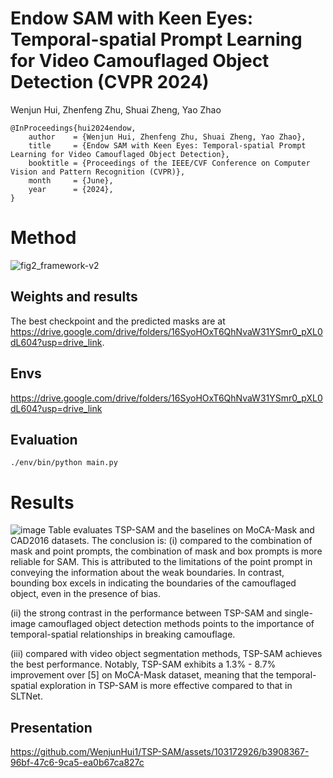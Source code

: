 # Endow SAM with Keen Eyes: Temporal-spatial Prompt Learning for Video Camouflaged Object Detection (CVPR 2024)

Wenjun Hui, Zhenfeng Zhu, Shuai Zheng, Yao Zhao

```
@InProceedings{hui2024endow,
    author    = {Wenjun Hui, Zhenfeng Zhu, Shuai Zheng, Yao Zhao},
    title     = {Endow SAM with Keen Eyes: Temporal-spatial Prompt Learning for Video Camouflaged Object Detection},
    booktitle = {Proceedings of the IEEE/CVF Conference on Computer Vision and Pattern Recognition (CVPR)},
    month     = {June},
    year      = {2024},
}
```

# Method

![fig2_framework-v2](https://github.com/WenjunHui1/TSP-SAM/assets/103172926/13409a82-dfac-4855-b133-074a02e64b9a)

## Weights and results
The best checkpoint and the predicted masks are at https://drive.google.com/drive/folders/16SyoHOxT6QhNvaW31YSmr0_pXL0dL604?usp=drive_link.

## Envs

https://drive.google.com/drive/folders/16SyoHOxT6QhNvaW31YSmr0_pXL0dL604?usp=drive_link

## Evaluation

```shell
./env/bin/python main.py
```

# Results
![image](https://github.com/WenjunHui1/TSP-SAM/assets/103172926/340bd300-8a79-452b-8c31-568a25f64a36)
Table evaluates TSP-SAM and the baselines on MoCA-Mask and CAD2016 datasets. The conclusion is:
(i) compared to the combination of mask and point prompts, the combination of mask and box prompts is more reliable for SAM. This is attributed to the limitations of the point prompt in conveying the information about the weak boundaries. In contrast, bounding box excels in indicating the boundaries of the camouflaged object, even in the presence of bias. 

(ii) the strong contrast in the performance between TSP-SAM and single-image camouflaged object detection methods points to the importance of temporal-spatial relationships in breaking camouflage. 

(iii) compared with video object segmentation methods, TSP-SAM achieves the best performance. Notably, TSP-SAM exhibits a 1.3% - 8.7% improvement over [5] on MoCA-Mask dataset, meaning that the temporal-spatial exploration in TSP-SAM is more effective compared to that in SLTNet.

## Presentation
https://github.com/WenjunHui1/TSP-SAM/assets/103172926/b3908367-96bf-47c6-9ca5-ea0b67ca827c
